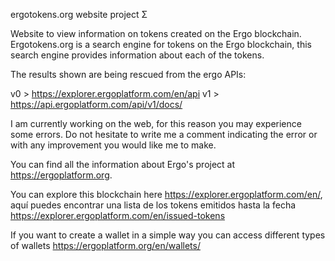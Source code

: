 ergotokens.org website project Σ

Website to view information on tokens created on the Ergo blockchain.
Ergotokens.org is a search engine for tokens on the Ergo blockchain, this search engine provides information about each of the tokens.

The results shown are being rescued from the ergo APIs:

v0 > https://explorer.ergoplatform.com/en/api
v1 > https://api.ergoplatform.com/api/v1/docs/

I am currently working on the web, for this reason you may experience some errors. Do not hesitate to write me a comment indicating the error or with any improvement you would like me to make.

You can find all the information about Ergo's project at https://ergoplatform.org.

You can explore this blockchain here https://explorer.ergoplatform.com/en/, aquí puedes encontrar una lista de los tokens emitidos hasta la fecha https://explorer.ergoplatform.com/en/issued-tokens

If you want to create a wallet in a simple way you can access different types of wallets https://ergoplatform.org/en/wallets/
